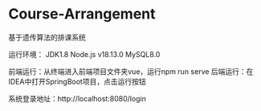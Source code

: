 # Course-Arrangement
基于遗传算法的排课系统

运行环境：
JDK1.8
Node.js v18.13.0
MySQL8.0


前端运行：从终端进入前端项目文件夹vue，运行npm run serve
后端运行：在IDEA中打开SpringBoot项目，点击运行按钮

系统登录地址：http://localhost:8080/login


